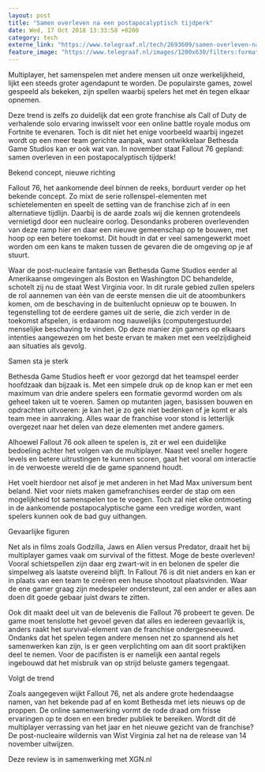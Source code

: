 ```yaml
---
layout: post
title: "Samen overleven na een postapocalyptisch tijdperk"
date: Wed, 17 Oct 2018 13:33:58 +0200
category: tech
externe_link: "https://www.telegraaf.nl/tech/2693609/samen-overleven-na-een-postapocalyptisch-tijdperk"
feature_image: "https://www.telegraaf.nl/images/1200x630/filters:format(jpeg):quality(80)/cdn-kiosk-api.telegraaf.nl/bc12ff5e-d397-11e8-9ec7-8b2e9d91e63d.jpg"
---
```


<p class="intro">Multiplayer, het samenspelen met andere mensen uit onze werkelijkheid, lijkt een steeds groter agendapunt te worden. De populairste games, zowel gespeeld als bekeken, zijn spellen waarbij spelers het met én tegen elkaar opnemen.</p> <p>Deze trend is zelfs zo duidelijk dat een grote franchise als Call of Duty de verhalende solo ervaring inwisselt voor een online battle royale modus om Fortnite te evenaren. Toch is dit niet het enige voorbeeld waarbij ingezet wordt op een meer team gerichte aanpak, want ontwikkelaar Bethesda Game Studios kan er ook wat van. In november staat Fallout 76 gepland: samen overleven in een postapocalyptisch tijdperk!</p><p>Bekend concept, nieuwe richting</p><p>Fallout 76, het aankomende deel binnen de reeks, borduurt verder op het bekende concept. Zo mixt de serie rollenspel-elementen met schietelementen en speelt de setting van de franchise zich af in een alternatieve tijdlijn. Daarbij is de aarde zoals wij die kennen grotendeels vernietigd door een nucleaire oorlog. Desondanks proberen overlevenden van deze ramp hier en daar een nieuwe gemeenschap op te bouwen, met hoop op een betere toekomst. Dit houdt in dat er veel samengewerkt moet worden om een kans te maken tussen de gevaren die de omgeving op je af stuurt.</p><p>Waar de post-nucleaire fantasie van Bethesda Game Studios eerder al Amerikaanse omgevingen als Boston en Washington DC behandelde, schotelt zij nu de staat West Virginia voor. In dit rurale gebied zullen spelers de rol aannemen van één van de eerste mensen die uit de atoombunkers komen, om de beschaving in de buitenlucht opnieuw op te bouwen. In tegenstelling tot de eerdere games uit de serie, die zich verder in de toekomst afspelen, is erdaarom nog nauwelijks (computergestuurde) menselijke beschaving te vinden. Op deze manier zijn gamers op elkaars intenties aangewezen om het beste ervan te maken met een veelzijdigheid aan situaties als gevolg.</p><p>Samen sta je sterk</p><p>Bethesda Game Studios heeft er voor gezorgd dat het teamspel eerder hoofdzaak dan bijzaak is. Met een simpele druk op de knop kan er met een maximum van drie andere spelers een formatie gevormd worden om als geheel taken uit te voeren. Samen op mutanten jagen, basissen bouwen en opdrachten uitvoeren: je kan het je zo gek niet bedenken of je komt er als team mee in aanraking. Alles waar de franchise voor stond is letterlijk overgezet naar het delen van deze elementen met andere gamers.</p><p>Alhoewel Fallout 76 ook alleen te spelen is, zit er wel een duidelijke bedoeling achter het volgen van de multiplayer. Naast veel sneller hogere levels en betere uitrustingen te kunnen scoren, gaat het vooral om interactie in de verwoeste wereld die de game spannend houdt.</p><p>Het voelt hierdoor net alsof je met anderen in het Mad Max universum bent beland. Niet voor niets maken gamefranchises eerder de stap om een mogelijkheid tot samenspelen toe te voegen. Toch zal niet elke ontmoeting in de aankomende postapocalyptische game een vredige worden, want spelers kunnen ook de bad guy uithangen.</p><p>Gevaarlijke figuren</p><p>Net als in films zoals Godzilla, Jaws en Alien versus Predator, draait het bij multiplayer games vaak om survival of the fittest. Moge de beste overleven! Vooral schietspellen zijn daar erg zwart-wit in en belonen de speler die simpelweg als laatste overeind blijft. In Fallout 76 is dit niet anders en kan er in plaats van een team te creëren een heuse shootout plaatsvinden. Waar de ene gamer graag zijn medespeler ondersteunt, zal een ander er alles aan doen dit goede gebaar juist dwars te zitten.</p><p>Ook dit maakt deel uit van de belevenis die Fallout 76 probeert te geven. De game moet tenslotte het gevoel geven dat alles en iedereen gevaarlijk is, anders raakt het survival-element van de franchise ondergesneeuwd. Ondanks dat het spelen tegen andere mensen net zo spannend als het samenwerken kan zijn, is er geen verplichting om aan dit soort praktijken deel te nemen. Voor de pacifisten is er namelijk een aantal regels ingebouwd dat het misbruik van op strijd beluste gamers tegengaat.</p><p>Volgt de trend</p><p>Zoals aangegeven wijkt Fallout 76, net als andere grote hedendaagse namen, van het bekende pad af en komt Bethesda met iets nieuws op de proppen. De online samenwerking vormt de rode draad om frisse ervaringen op te doen en een breder publiek te bereiken. Wordt dit dé multiplayer verrassing van het jaar en het nieuwe gezicht van de franchise? De post-nucleaire wildernis van Wist Virginia zal het na de release van 14 november uitwijzen.</p><p>Deze review is in samenwerking met XGN.nl</p>

